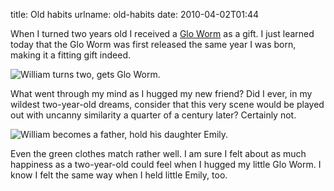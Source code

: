 title: Old habits
urlname: old-habits
date: 2010-04-02T01:44

When I turned two years old I received a [Glo Worm](http://en.wikipedia.org/wiki/Glo_Worm) as a gift. I just learned today that the Glo Worm was first released the same year I was born, making it a fitting gift indeed.

![William turns two, gets Glo Worm.](https://dl.dropboxusercontent.com/s/6j2y2hgd6ze0i4p/20100402-wm-gloworm.jpg)

What went through my mind as I hugged my new friend? Did I ever, in my wildest two-year-old dreams, consider that this very scene would be played out with uncanny similarity a quarter of a century later? Certainly not.

![William becomes a father, hold his daughter Emily.](https://dl.dropboxusercontent.com/s/rouw3p1o17zldem/20100402-wm-emworm.jpg)

Even the green clothes match rather well. I am sure I felt about as much happiness as a two-year-old could feel when I hugged my little Glo Worm. I know I felt the same way when I held little Emily, too.